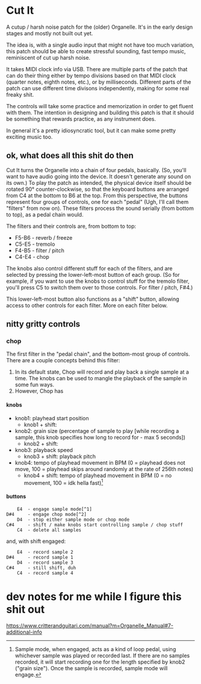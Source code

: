# Cut It

A cutup / harsh noise patch for the (older) Organelle. It's in the early design stages and mostly not built out yet.

The idea is, with a single audio input that might not have too much variation, this patch should be able to create stressful sounding, fast tempo music, reminiscent of cut up harsh noise.

It takes MIDI clock info via USB. There are multiple parts of the patch that can do their thing either by tempo divisions based on that MIDI clock (quarter notes, eighth notes, etc.), or by milliseconds. Different parts of the patch can use different time divisons independently, making for some real freaky shit.

The controls will take some practice and memorization in order to get fluent with them. The intention in designing and building this patch is that it should be something that rewards practice, as any instrument does.

In general it's a pretty idiosyncratic tool, but it can make some pretty exciting music too.


## ok, what does all this shit do then

Cut It turns the Organelle into a chain of four pedals, basically. (So, you'll want to have audio going into the device. It doesn't generate any sound on its own.) To play the patch as intended, the physical device itself should be rotated 90° counter-clockwise, so that the keyboard buttons are arranged from C4 at the bottom to B6 at the top. From this perspective, the buttons represent four groups of controls, one for each "pedal" (Ugh, I'll call them "filters" from now on). These filters process the sound serially (from bottom to top), as a pedal chain would.

The filters and their controls are, from bottom to top:

- F5-B6 - reverb / freeze
- C5-E5 - tremolo
- F4-B5 - filter / pitch
- C4-E4 - chop

The knobs also control different stuff for each of the filters, and are selected by pressing the lower-left-most button of each group. (So for example, if you want to use the knobs to control stuff for the tremolo filter, you'll press C5 to switch them over to those controls. For filter / pitch, F#4.)

This lower-left-most button also functions as a "shift" button, allowing access to other controls for each filter. More on each filter below.


## nitty gritty controls

### chop
The first filter in the "pedal chain", and the bottom-most group of controls. There are a couple concepts behind this filter:

1. In its default state, Chop will record and play back a single sample at a time. The knobs can be used to mangle the playback of the sample in some fun ways.
2. However, Chop has

#### knobs

- knob1: playhead start position
    - knob1 + shift:
- knob2: grain size (percentage of sample to play [while recording a sample, this knob specifies how long to record for - max 5 seconds])
    - knob2 + shift:
- knob3: playback speed
    - knob3 + shift: playback pitch
- knob4: tempo of playhead movement in BPM (0 = playhead does not move, 100 = playhead skips around randomly at the rate of 256th notes)
    - knob4 + shift: tempo of playhead movement in BPM (0 = no movement, 100 = idk hella fast)[^1]

#### buttons
        E4  - engage sample mode[^1]
    D#4     - engage chop mode[^2]
        D4  - stop either sample mode or chop mode
    C#4     - shift / make knobs start controlling sample / chop stuff
        C4  - delete all samples

and, with shift engaged:

        E4  - record sample 2
    D#4     - record sample 1
        D4  - record sample 3
    C#4     - still shift, duh
        C4  - record sample 4

[^1]: Sample mode, when engaged, acts as a kind of loop pedal, using whichever sample was played or recorded last. If there are no samples recorded, it will start recording one for the length specified by knob2 ("grain size"). Once the sample is recorded, sample mode will engage.

[^2]: Chop mode, when engaged, will start randomly shuffling between the live sound going into the Organelle, and any of the four recorded samples. If no recorded samples are present, it'll start recording samples one at a time, for the length specified by knob2 ("grain size"). Once each sample is recorded, chop mode will engage.





# dev notes for me while I figure this shit out

https://www.critterandguitari.com/manual?m=Organelle_Manual#7-additional-info
